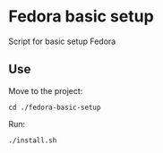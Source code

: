 # Fedora basic setup

Script for basic setup Fedora

## Use

Move to the project:

```cd ./fedora-basic-setup```

Run:

```./install.sh```
